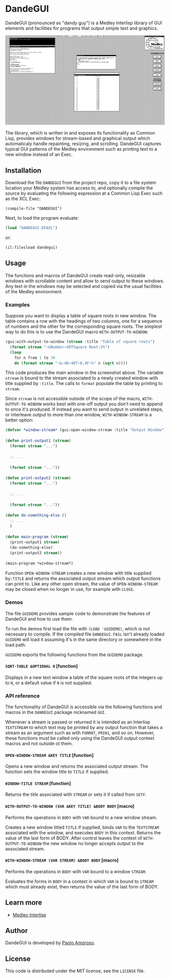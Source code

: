 # DandeGUI

DandeGUI (pronounced as "dandy guy") is a Medley Interlisp library of GUI elements and facilities for programs that output simple text and graphics.

![A text output window created with DandeGUI on Medley Interlisp and the Lisp code that generated it.](https://raw.githubusercontent.com/pamoroso/dandegui/main/dandegui.png)

The library, which is written in and exposes its functionality as Common Lisp, provides windows for stream-based and graphical output which automaticaly handle repainting, resizing, and scrolling. DandeGUI captures typical GUI patterns of the Medley environment such as printing text to a new window instead of an Exec.


## Installation

Download the file `DANDEGUI` from the project repo, copy it to a file system location your Medley system has access to, and optionally compile the source by evaluating the following expression at a Common Lisp Exec such as the XCL Exec:

```
(compile-file "DANDEGUI")
```

Next, to load the program evaluate:

```lisp
(load "DANDEGUI.DFASL")
```

or:

```lisp
(il:filesload dandegui)
```


## Usage

The functions and macros of DandeGUI create read-only, resizable windows with scrollable content and allow to send output to these windows. Any text in the windows may be selected and copied via the usual facilities of the Medley environment.


### Examples

Suppose you want to display a table of square roots in new window. The table contains a row with the headings of two columns, one for a sequence of numbers and the other for the corresponding square roots. The simplest way to do this is to use the DandeGUI macro `WITH-OUTPUT-TO-WINDOW`:

```lisp
(gui:with-output-to-window (stream :title "Table of square roots")
  (format stream "~&Number~40TSquare Root~2%")
  (loop
    for n from 1 to 30
    do (format stream "~&~4D~40T~8,4F~%" n (sqrt n))))
```

This code produces the main window in the screenshot above. The variable `stream` is bound to the stream associated to a newly created window with title supplied by `:title`. The calls to `format` populate the table by printing to `stream`.

Since `stream` is not accessible outside of the scope of the macro, `WITH-OUTPUT-TO-WINDOW` works best with one-off output you don't need to append to once it's produced. If instead you want to send output in unrelated steps, or interleave output to more than one window, `WITH-WINDOW-STREAM` is a better option:

```lisp
(defvar *window-stream* (gui:open-window-stream :title "Output Window"))

(defun print-output1 (stream)
  (format stream "...")
  
  ;; ...
  
  (format stream "..."))

(defun print-output2 (stream)
  (format stream "...")
  
  ;; ...
  
  (format stream "..."))

(defun do-something-else ()
  ;; ...
  )

(defun main-program (stream)
  (print-output1 stream)
  (do-something-else)
  (print-output2 stream))

(main-program *window-stream*)
```

Function `OPEN-WINDOW-STREAM` creates a new window with title supplied by`:TITLE` and returns the associated output stream which output functions can print to. Like any other open stream, the value of `OPEN-WINDOW-STREAM` may be closed when no longer in use, for example with `CLOSE`.


### Demos

The file `GUIDEMO` provides sample code to demonstrate the features of DandeGUI and how to use them.

To run the demos first load the file with `(LOAD 'GUIDEMO)`, which is not necessary to compile. If the compiled file `DANDEGUI.FASL` isn't already loaded `GUIDEMO` will load it assuming it's in the same directory or somewhere in the load path.

`GUIDEMO` exports the following functions from the `GUIDEMO` package.


#### `SQRT-TABLE &OPTIONAL N` [function]

Displays in a new text window a table of the square roots of the integers up to `N`, or a default value if `N` is not supplied.


### API reference

The functionality of DandeGUI is accessible via the following functions and macros in the `DANDEGUI` package nicknamed `GUI`.

Whenever a stream is passed or returned it is intended as an Interlisp `TEXTSTREAM` to which text may be printed by any output function that takes a stream as an argument such as with `FORMAT`, `PRIN1`, and so on. However, these functions must be called only using the DandeGUI output context macros and not outside ot them.


#### `OPEN-WINDOW-STREAM &KEY TITLE` [function]

Opens a new window and returns the associated output stream. The function sets the window title to `TITLE` if supplied.


#### `WINDOW-TITLE STREAM` [function]

Returns the title associated with `STREAM` or sets it if called from `SETF`.


#### `WITH-OUTPUT-TO-WINDOW (VAR &KEY TITLE) &BODY BODY` [macro]

Performs the operations in `BODY` with `VAR` bound to a new window stream.

Creates a new window titled `TITLE` if supplied, binds `VAR` to the `TEXTSTREAM` associated with the window, and executes `BODY` in this context. Returns the value of the last form of BODY. After control leaves the context of `WITH-OUTPUT-TO-WINDOW` the new window no longer accepts output to the associated stream.


#### `WITH-WINDOW-STREAM (VAR STREAM) &BODY BODY` [macro]

Performs the operations in `BODY` with `VAR` bound to a window `STREAM`.

Evaluates the forms in `BODY` in a context in which `VAR` is bound to `STREAM` which must already exist, then returns the value of the last form of BODY.


## Learn more

* [Medley Interlisp](https://interlisp.org)


## Author

DandeGUI is developed by [Paolo Amoroso](https://github.com/pamoroso).


## License

This code is distributed under the MIT license, see the `LICENSE` file.
